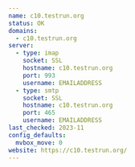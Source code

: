 ```yaml
---
name: c10.testrun.org
status: OK
domains: 
  - c10.testrun.org
server:
  - type: imap
    socket: SSL
    hostname: c10.testrun.org
    port: 993
    username: EMAILADDRESS
  - type: smtp
    socket: SSL
    hostname: c10.testrun.org
    port: 465
    username: EMAILADDRESS
last_checked: 2023-11
config_defaults:
  mvbox_move: 0
website: https://c10.testrun.org/
---
```

